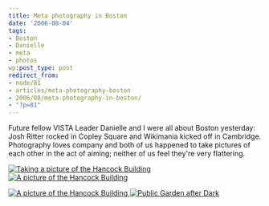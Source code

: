 ```yaml
---
title: Meta photography in Boston
date: '2006-08-04'
tags:
- Boston
- Danielle
- meta
- photos
wp:post_type: post
redirect_from:
- node/81
- articles/meta-photography-boston
- 2006/08/meta-photography-in-boston/
- "?p=81"
---
```


Future fellow VISTA Leader Danielle and I were all about Boston yesterday: Josh Ritter rocked in Copley Square and Wikimania kicked off in Cambridge. Photography loves company and both of us happened to take pictures of each other in the act of aiming; neither of us feel they're very flattering.

[ ![Taking a picture of the Hancock Building](http://static.flickr.com/88/206559397_90b2c28c95_m.jpg) ](https://www.flickr.com/photos/bensheldon/206559397/ "Photo Sharing") [ ![A picture of the Hancock Building](http://static.flickr.com/92/206234958_fdc5dc19f1_m.jpg) ](https://www.flickr.com/photos/ctcvistaqueen/206234958/ "Photo Sharing")

[ ![A picture of the Hancock Building](http://static.flickr.com/91/206234965_29414fb649_m.jpg) ](https://www.flickr.com/photos/ctcvistaqueen/206234965/ "Photo Sharing") [ ![Public Garden after Dark](http://static.flickr.com/80/206559356_c9e9138a48_m.jpg) ](https://www.flickr.com/photos/bensheldon/206559356/ "Photo Sharing")

